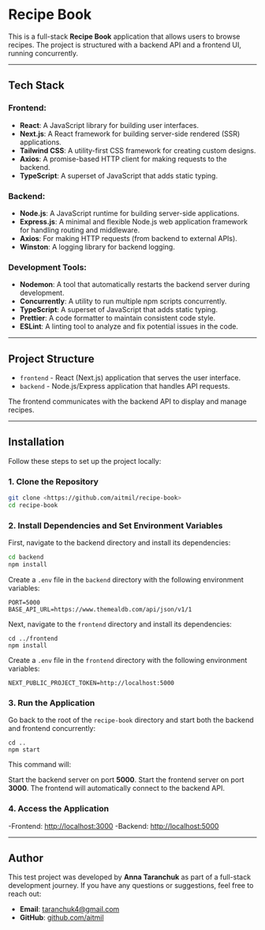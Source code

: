 # Recipe Book

This is a full-stack **Recipe Book** application that allows users to browse recipes. The project is structured with a backend API and a frontend UI, running concurrently.

---

## Tech Stack

### Frontend:

- **React**: A JavaScript library for building user interfaces.
- **Next.js**: A React framework for building server-side rendered (SSR) applications.
- **Tailwind CSS**: A utility-first CSS framework for creating custom designs.
- **Axios**: A promise-based HTTP client for making requests to the backend.
- **TypeScript**: A superset of JavaScript that adds static typing.

### Backend:

- **Node.js**: A JavaScript runtime for building server-side applications.
- **Express.js**: A minimal and flexible Node.js web application framework for handling routing and middleware.
- **Axios**: For making HTTP requests (from backend to external APIs).
- **Winston**: A logging library for backend logging.

### Development Tools:

- **Nodemon**: A tool that automatically restarts the backend server during development.
- **Concurrently**: A utility to run multiple npm scripts concurrently.
- **TypeScript**: A superset of JavaScript that adds static typing.
- **Prettier**: A code formatter to maintain consistent code style.
- **ESLint**: A linting tool to analyze and fix potential issues in the code.

---

## Project Structure

- `frontend` - React (Next.js) application that serves the user interface.
- `backend` - Node.js/Express application that handles API requests.

The frontend communicates with the backend API to display and manage recipes.

---

## Installation

Follow these steps to set up the project locally:

### 1. Clone the Repository

```bash
git clone <https://github.com/aitmil/recipe-book>
cd recipe-book
```

### 2. Install Dependencies and Set Environment Variables

First, navigate to the backend directory and install its dependencies:

```bash
cd backend
npm install
```

Create a `.env` file in the `backend` directory with the following environment variables:

```env
PORT=5000
BASE_API_URL=https://www.themealdb.com/api/json/v1/1
```

Next, navigate to the `frontend` directory and install its dependencies:

```env
cd ../frontend
npm install
```

Create a `.env` file in the `frontend` directory with the following environment variables:

```env
NEXT_PUBLIC_PROJECT_TOKEN=http://localhost:5000
```

### 3. Run the Application

Go back to the root of the `recipe-book` directory and start both the backend and frontend concurrently:

```env
cd ..
npm start
```

This command will:

Start the backend server on port **5000**.
Start the frontend server on port **3000**.
The frontend will automatically connect to the backend API.

### 4. Access the Application

-Frontend: [http://localhost:3000](http://localhost:3000)
-Backend: [http://localhost:5000](http://localhost:5000)

---

## Author

This test project was developed by **Anna Taranchuk** as part of a full-stack development journey.
If you have any questions or suggestions, feel free to reach out:

- **Email**: [taranchuk4@gmail.com](mailto:taranchuk4@gmail.com)
- **GitHub**: [github.com/aitmil](https://github.com/aitmil)
